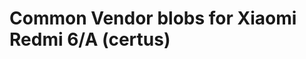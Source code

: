 Common Vendor blobs for Xiaomi Redmi 6/A (certus)
=================================================
